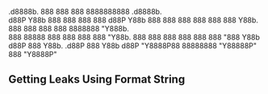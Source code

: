 
 .d8888b.  888     888     888 8888888888 .d8888b.  
d88P  Y88b 888     888     888 888       d88P  Y88b 
888    888 888     888     888 888       Y88b.      
888        888     888     888 8888888    "Y888b.   
888  88888 888     888     888 888           "Y88b. 
888    888 888     888     888 888             "888 
Y88b  d88P 888     Y88b. .d88P 888       Y88b  d88P 
 "Y8888P88 88888888 "Y88888P"  888        "Y8888P"  
                                                    
                                                    
                                                    

                
                
## Getting Leaks Using Format String                
